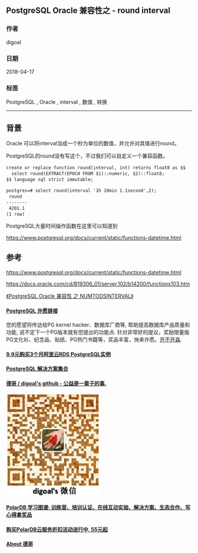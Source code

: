 ## PostgreSQL Oracle 兼容性之 - round interval  
                                                                   
### 作者                                                                   
digoal                                                                   
                                                                   
### 日期                                                                   
2018-04-17                                                                
                                                                   
### 标签                                                                   
PostgreSQL , Oracle , interval , 数值 , 转换    
                                                                   
----                                                                   
                                                                   
## 背景    
Oracle 可以将interval当成一个秒为单位的数值，并允许对其值进行round。  
  
PostgreSQL的round没有写这个，不过我们可以自定义一个兼容函数。  
  
```  
create or replace function round(interval, int) returns float8 as $$  
  select round(EXTRACT(EPOCH FROM $1)::numeric, $2)::float8;  
$$ language sql strict immutable;  
```  
  
```  
postgres=# select round(interval '1h 10min 1.1second',2);  
 round    
--------  
 4201.1  
(1 row)  
```  
  
PostgreSQL大量时间操作函数在这里可以知道到  
  
https://www.postgresql.org/docs/current/static/functions-datetime.html  
  
## 参考  
https://www.postgresql.org/docs/current/static/functions-datetime.html  
  
https://docs.oracle.com/cd/B19306_01/server.102/b14200/functions103.htm  
  
[《PostgreSQL Oracle 兼容性 之 NUMTODSINTERVAL》](../201709/20170926_01.md)    
  
    
  
  
  
  
  
  
  
  
  
  
  
  
  
  
  
  
  
  
  
  
  
  
  
  
  
  
  
  
  
  
  
  
  
  
  
  
  
  
  
  
  
  
  
  
  
  
  
  
  
  
  
  
  
  
  
  
  
  
  
  
  
  
  
  
  
  
  
  
  
  
  
  
  
#### [PostgreSQL 许愿链接](https://github.com/digoal/blog/issues/76 "269ac3d1c492e938c0191101c7238216")
您的愿望将传达给PG kernel hacker、数据库厂商等, 帮助提高数据库产品质量和功能, 说不定下一个PG版本就有您提出的功能点. 针对非常好的提议，奖励限量版PG文化衫、纪念品、贴纸、PG热门书籍等，奖品丰富，快来许愿。[开不开森](https://github.com/digoal/blog/issues/76 "269ac3d1c492e938c0191101c7238216").  
  
  
#### [9.9元购买3个月阿里云RDS PostgreSQL实例](https://www.aliyun.com/database/postgresqlactivity "57258f76c37864c6e6d23383d05714ea")
  
  
#### [PostgreSQL 解决方案集合](https://yq.aliyun.com/topic/118 "40cff096e9ed7122c512b35d8561d9c8")
  
  
#### [德哥 / digoal's github - 公益是一辈子的事.](https://github.com/digoal/blog/blob/master/README.md "22709685feb7cab07d30f30387f0a9ae")
  
  
![digoal's wechat](../pic/digoal_weixin.jpg "f7ad92eeba24523fd47a6e1a0e691b59")
  
  
#### [PolarDB 学习图谱: 训练营、培训认证、在线互动实验、解决方案、生态合作、写心得拿奖品](https://www.aliyun.com/database/openpolardb/activity "8642f60e04ed0c814bf9cb9677976bd4")
  
  
#### [购买PolarDB云服务折扣活动进行中, 55元起](https://www.aliyun.com/activity/new/polardb-yunparter?userCode=bsb3t4al "e0495c413bedacabb75ff1e880be465a")
  
  
#### [About 德哥](https://github.com/digoal/blog/blob/master/me/readme.md "a37735981e7704886ffd590565582dd0")
  
